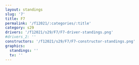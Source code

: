 ```yaml
---
layout: standings
slug: '7'
title: F7
permalink: '/f12021/:categories/:title'
category: s29
drivers: '/f12021/s29/F7/F7-driver-standings.png'
#drivers_2: ''
constructors: '/f12021/s29/F7/F7-constructor-standings.png'
graphics:
  standings: ''
  tv: ''
---
```


